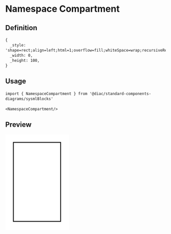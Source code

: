 # Namespace Compartment

## Definition

```
{
  _style: 'shape=rect;align=left;html=1;overflow=fill;whiteSpace=wrap;recursiveResize=0;',
  _width: 0,
  _height: 100,
}
```

## Usage

```
import { NamespaceCompartment } from '@diac/standard-components-diagrams/sysmlBlocks'

<NamespaceCompartment/>
```

## Preview

<img src="./namespace-compartment.png" width="200"/>

